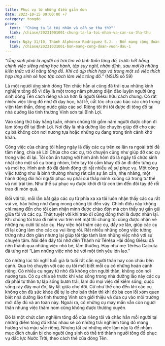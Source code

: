 ```yaml
---
title: Phục vụ từ những điều giản đơn
date: 2023-10-15 00:00:00 +7
category: tongdo
prev:
  text: '"Chúng ta là tội nhân và cần sự tha thứ"'
  link: /chiase/20231001001-chung-ta-la-toi-nhan-va-can-su-tha-thu
next:
  text: Ngày 31/10, Thánh Alphonso Rodriguez S.J. - Bổn mạng cộng đoàn Vườn Dâu 1
  link: /chiase/20231031001-bon-mang-cong-doan-vuon-dau-1
---
```


*“Ứng sinh phải là người có trái tim và tinh thần tông đồ, trước hết bằng chính việc siêng năng học hành, tập suy nghĩ, nhận định, sau mới là những kiến thức và kĩ năng tông đồ. Khi có dịp thích hợp và trong một số việc thích hợp ứng sinh sẽ học tập cách làm việc tông đồ.”*
(NSƯS số 59)

Là một người ứng sinh dòng Tên chắc hẳn ai cũng đã trải qua những kinh nghiệm tông đồ vì đây là một trong năm phương diện đào luyện người ứng sinh dòng Tên cách riêng và xa hơn là người Giêsu hữu cách chung. Có rất nhiều việc tông đồ như đi dạy học, hát lễ, cắt tóc cho các bác các chú trong viện tâm thần, đóng nước giúp các sơ. Riêng tôi thì tôi được đi tông đồ tại nhà dưỡng lão tình thương Vinh sơn tại Bình Lợi.

Vào sáng thứ bảy hằng tuần, nhóm chúng tôi gồm năm người được chọn đi làm tông đồ tại Bình Lợi. Nơi đây là nhà dưỡng lão chuyên giúp đỡ cho các cụ bà không còn nơi nương tựa hoặc những cụ đang trong tình cảnh khó khăn.

Công việc của chúng tôi hằng ngày là đẩy các cụ trên xe lăn ra ngoài trời để tắm nắng, chia sẻ Lời Chúa cho các cụ, trò chuyện cũng như giúp đỡ các cụ trong việc đi lại. Tôi còn ấn tượng với hình ảnh hôm đó là ngày tổ chức sinh nhật cho một số cụ trong nhóm, trên tay tôi cầm khay đồ ăn đi đến từng cụ và mời họ. Hình ảnh đó đã đánh động tôi rất nhiều về sự phục vụ. Một công việc tưởng như là bình thường nhưng rất cần sự ân cần, nhẹ nhàng, một hành động đòi hỏi người phục vụ phải cúi thấp mình xuống cả trong tư thế và nơi trái tim. Như thế sự phục vụ được khởi đi từ con tim đến đôi tay để rồi trao đi món quà.

Đối với tôi, mỗi lần bắt gặp các cụ từ phía xa xa tôi luôn nhận thấy các cụ rất vui vẻ, hào hứng như đang mong chúng tôi đến vậy. Chính điều này không chỉ mang đến cho tôi cảm nhận mình được chào đón mà còn thấy sự gần gũi giữa tôi và các cụ. Thật tuyệt vời khi trao đi cũng đồng thời là được nhận lại. Khi chúng tôi trao đi niềm vui trên nét mặt thì chúng tôi cũng được nhận về những nụ cười từ các cụ. Hay việc hỏi thăm các cụ, đẩy xe lăn, giúp các cụ đi lại cũng làm cho các cụ vui lòng rồi. Rất nhiều những công việc tưởng trừng như đơn giản nhưng lại giúp tôi tập tành làm những việc nhỏ với sự chuyên tâm. Nói đến đây tôi nhớ đến Thánh nữ Têrêsa Hài đồng Giêsu đã nên thánh qua những việc nhỏ bé, tầm thường. Hay như mẹ Têrêsa Calcuta đã từng nói “Làm những việc nhỏ bé với một tình yêu lớn lao.”

Có những lúc tôi nghĩ tuổi già là tuổi rất cần người thân hay con cháu bên cạnh. Qua trò chuyện với các cụ tôi mới biết mỗi cụ có những hoàn cảnh riêng. Có nhiều cụ ngay từ nhỏ đã không còn người thân, không còn nơi nương tựa. Có cụ chia sẻ trước khi vào sống trong nhà dưỡng lão này các cụ đã phải tự thân tự lập sống bươn trải, làm đủ mọi việc để kiếm sống, cuộc sống rày đây mai đó, lây lất giữa chợ đời. Cứ như thế cho đến khi các cụ không còn đủ sức khỏe để tự lo cho bản thân thì khi đó bà con lối xóm quen biết nhà dưỡng lão tình thương Vinh sơn giới thiệu và đưa cụ vào môi trường mới đầy đủ và an toàn này. Ngoài ra, có những cụ may mắn vẫn còn người thân nhưng việc thăm nom cũng không được thường xuyên.

Đó là một chút cảm nghiệm tông đồ của riêng tôi và chắc hẳn mỗi người tại những điểm tông đồ khác nhau sẽ có những trải nghiệm tông đồ mang hương vị và màu sắc riêng. Nhưng tất cả những việc làm này là để nhằm mục đích chuẩn bị cho người ứng sinh có thể trở thành người tông đồ phục vụ đắc lực Nước Trời, theo cách thế của dòng Tên.